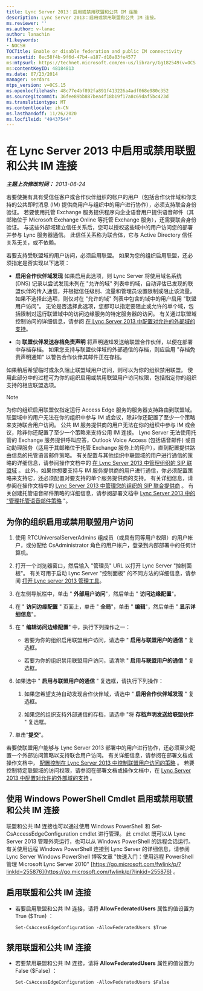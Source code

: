 ```yaml
---
title: Lync Server 2013：启用或禁用联盟和公共 IM 连接
description: Lync Server 2013：启用或禁用联盟和公共 IM 连接。
ms.reviewer: ''
ms.author: v-lanac
author: lanachin
f1.keywords:
- NOCSH
TOCTitle: Enable or disable federation and public IM connectivity
ms:assetid: 8ec58f4b-9f6d-47b4-a187-d18a83fe4577
ms:mtpsurl: https://technet.microsoft.com/en-us/library/Gg182549(v=OCS.15)
ms:contentKeyID: 48184813
ms.date: 07/23/2014
manager: serdars
mtps_version: v=OCS.15
ms.openlocfilehash: 48c77e4bf892fa891f413226a4adf068e980c352
ms.sourcegitcommit: 36fee89bb887bea4f18b19f17a8c69daf5bc423d
ms.translationtype: MT
ms.contentlocale: zh-CN
ms.lasthandoff: 11/26/2020
ms.locfileid: "49437544"
---
```

# <a name="enable-or-disable-federation-and-public-im-connectivity-in-lync-server-2013"></a>在 Lync Server 2013 中启用或禁用联盟和公共 IM 连接

<div data-xmlns="http://www.w3.org/1999/xhtml">

<div class="topic" data-xmlns="http://www.w3.org/1999/xhtml" data-msxsl="urn:schemas-microsoft-com:xslt" data-cs="https://msdn.microsoft.com/">

<div data-asp="https://msdn2.microsoft.com/asp">



</div>

<div id="mainSection">

<div id="mainBody">

<span> </span>

_**主题上次修改时间：** 2013-06-24_

若要使拥有具有受信任客户或合作伙伴组织的帐户的用户（包括合作伙伴域和你支持的公共即时消息 (IM) 提供商用户与组织中的用户进行协作），必须支持联合身份验证。 若要使用托管 Exchange 服务提供程序向企业语音用户提供语音邮件（其邮箱位于 Microsoft Exchange Online 等托管 Exchange 服务），还需要联合身份验证。 与这些外部域建立信任关系后，您可以授权这些域中的用户访问您的部署并参与 Lync 服务器通信。 此信任关系称为联合体，它与 Active Directory 信任关系无关，或不依赖。

若要支持受联盟域的用户访问，必须启用联盟。 如果为您的组织启用联盟，还必须指定是否实现以下选项：

  - **启用合作伙伴域发现**   如果启用此选项，则 Lync Server 将使用域名系统 (DNS) 记录以尝试发现未列在 "允许的域" 列表中的域，自动评估已发现的联盟伙伴的传入通信，并根据信任级别、流量和管理员设置限制或阻止该流量。 如果不选择此选项，则仅对在 "允许的域" 列表中包含的域中的用户启用 "联盟用户访问"。 无论是否选择此选项，您都可以指定要阻止或允许的单个域，包括限制对运行联盟域中的访问边缘服务的特定服务器的访问。 有关通过联盟域控制访问的详细信息，请参阅 [在 Lync Server 2013 中配置对允许的外部域的支持](lync-server-2013-configure-support-for-allowed-external-domains.md)。

  - 向 **联盟伙伴发送存档免责声明**   将声明通知发送给联盟合作伙伴，以便在部署中存档存档。 如果您支持与联盟伙伴域的外部通信的存档，则应启用 "存档免责声明通知" 以警告合作伙伴其邮件正在存档。

如果稍后希望临时或永久阻止联盟域用户访问，则可以为你的组织禁用联盟。 使用此部分中的过程可为你的组织启用或禁用联盟用户访问权限，包括指定你的组织支持的相应联盟选项。

<div>


> [!NOTE]  
> 为你的组织启用联盟仅指定运行 Access Edge 服务的服务器支持路由到联盟域。 联盟域中的用户无法在你的组织中参与 IM 或会议，除非你还配置了至少一个策略来支持联合用户访问。 公共 IM 服务提供商的用户无法在你的组织中参与 IM 或会议，除非你还配置了至少一个策略来支持公用 IM 连接。 Lync Server 无法使用托管的 Exchange 服务提供呼叫应答，Outlook Voice Access (包括语音邮件) 或自动助理服务（适用于其邮箱位于托管 Exchange 服务上的用户），直到配置提供路由信息的托管语音邮件策略。 有关配置与其他组织中联盟域的用户进行通信的策略的详细信息，请参阅操作文档中的 <A href="lync-server-2013-manage-sip-federated-domains-for-your-organization.md">在 Lync Server 2013 中管理组织的 SIP 联盟域</A> 。 此外，如果你想要支持与 IM 服务提供商的用户进行通信，你必须配置策略来支持它，还必须配置对要支持的单个服务提供商的支持。 有关详细信息，请参阅在操作文档中的 <A href="lync-server-2013-manage-sip-federated-providers-for-your-organization.md">Lync Server 2013 中管理您的组织的 SIP 联合提供商</A> 。 有关创建托管语音邮件策略的详细信息，请参阅部署文档中 <A href="lync-server-2013-manage-hosted-voice-mail-policies.md">Lync Server 2013 中的 "管理托管语音邮件策略</A> "。



</div>

<div>

## <a name="to-enable-or-disable-federated-user-access-for-your-organization"></a>为你的组织启用或禁用联盟用户访问

1.  使用 RTCUniversalServerAdmins 组成员（或具有同等用户权限）的用户帐户，或分配给 CsAdministrator 角色的用户帐户，登录到内部部署中的任何计算机。

2.  打开一个浏览器窗口，然后输入 "管理员" URL 以打开 Lync Server "控制面板"。 有关可用于启动 Lync Server "控制面板" 的不同方法的详细信息，请参阅 [打开 Lync server 2013 管理工具](lync-server-2013-open-lync-server-administrative-tools.md)。

3.  在左侧导航栏中，单击 " **外部用户访问**"，然后单击 " **访问边缘配置**"。

4.  在 " **访问边缘配置** " 页面上，单击 " **全局**"，单击 " **编辑**"，然后单击 " **显示详细信息**"。

5.  在 " **编辑访问边缘配置**" 中，执行下列操作之一：
    
      - 若要为你的组织启用联盟用户访问，请选中 " **启用与联盟用户的通信** " 复选框。
    
      - 若要为你的组织禁用联盟用户访问，请清除 " **启用与联盟用户的通信** " 复选框。

6.  如果选中 " **启用与联盟用户的通信** " 复选框，请执行下列操作：
    
    1.  如果您希望支持自动发现合作伙伴域，请选中 " **启用合作伙伴域发现** " 复选框。
    
    2.  如果您的组织支持外部通信的存档，请选中 "将 **存档声明发送给联盟伙伴** " 复选框。

7.  单击“**提交**”。

若要使联盟用户能够与 Lync Server 2013 部署中的用户进行协作，还必须至少配置一个外部访问策略以支持联合用户访问。 有关详细信息，请参阅在部署文档或操作文档中， [配置控制在 Lync Server 2013 中控制联盟用户访问的策略](lync-server-2013-configure-policies-to-control-federated-user-access.md) 。 若要控制特定联盟域的访问权限，请参阅在部署文档或操作文档中，在 [Lync Server 2013 中配置对允许的外部域的支持](lync-server-2013-configure-support-for-allowed-external-domains.md) 。

</div>

<div>

## <a name="enabling-or-disabling-federation-and-public-im-connectivity-by-using-windows-powershell-cmdlets"></a>使用 Windows PowerShell Cmdlet 启用或禁用联盟和公共 IM 连接

联盟和公共 IM 连接也可以通过使用 Windows PowerShell 和 Set-CsAccessEdgeConfiguration cmdlet 进行管理。 此 cmdlet 既可以从 Lync Server 2013 管理外壳运行，也可以从 Windows PowerShell 的远程会话运行。 有关使用远程 Windows PowerShell 连接到 Lync Server 的详细信息，请参阅 Lync Server Windows PowerShell 博客文章 "快速入门：使用远程 PowerShell 管理 Microsoft Lync Server 2010" [https://go.microsoft.com/fwlink/p/?linkId=255876](https://go.microsoft.com/fwlink/p/?linkid=255876) 。

<div>

## <a name="to-enable-federation-and-public-im-connectivity"></a>启用联盟和公共 IM 连接

  - 若要启用联盟和公共 IM 连接，请将 **AllowFederatedUsers** 属性的值设置为 True ($True) ：
    
        Set-CsAccessEdgeConfiguration -AllowFederatedUsers $True

</div>

<div>

## <a name="to-disable-federation-and-public-im-connectivity"></a>禁用联盟和公共 IM 连接

  - 若要禁用联盟和公共 IM 连接，请将 **AllowFederatedUsers** 属性的值设置为 False ($False) ：
    
        Set-CsAccessEdgeConfiguration -AllowFederatedUsers $False

</div>

</div>

</div>

<span> </span>

</div>

</div>

</div>

